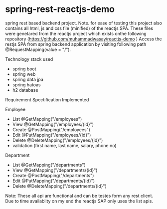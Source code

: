 # spring-rest-reactjs-demo

spring rest based backend project.
Note. for ease of testing this project also contains all html, js and css file (minified) of the reactjs SPA.
These files were genetared from the reactjs project which exists onthe following repository (https://github.com/muhammadwasay/reactjs-demo )
Access the restjs SPA from spring backend application by visiting following path @RequestMapping(value = "/").


Technology stack used
- spring boot
- spring web
- spring data jpa
- spring hatoas
- h2 database

Requirement Spectification Implemented

Employee
- List @GetMapping("/employees")
- View @GetMapping("/employees/{id}")
- Create @PostMapping("/employees")
- Edit @PutMapping("/employees/{id}")
- Delete @DeleteMapping("/employees/{id}")
- validation (first name, last name, salary, phone no)

Department
- List @GetMapping("/departments")
- View @GetMapping("/departments/{id}")
- Create @PostMapping("/departments")
- Edit @PutMapping("/departments/{id}")
- Delete @DeleteMapping("/departments/{id}")

Note: These all api are functional and can be testes form any rest client. Due to time availablity on my end the reactjs SAP only uses the list apis.
